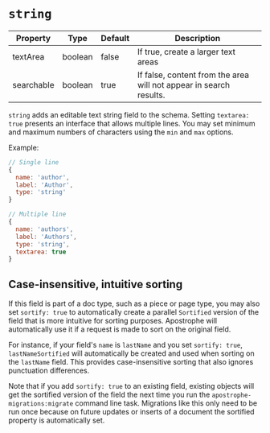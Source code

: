 # `string`

|  Property | Type   | Default | Description | 
|------------|--------|---|---|
| textArea | boolean | false | If true, create a larger text areas |
| searchable | boolean | true | If false, content from the area will not appear in search results. |

`string` adds an editable text string field to the schema. Setting `textarea: true` presents an interface that allows multiple lines. You may set minimum and maximum numbers of characters using the `min` and `max` options.

Example:

```javascript
// Single line
{
  name: 'author',
  label: 'Author',
  type: 'string'
}
```

```javascript
// Multiple line
{
  name: 'authors',
  label: 'Authors',
  type: 'string',
  textarea: true
}
```

## Case-insensitive, intuitive sorting

If this field is part of a doc type, such as a piece or page type, you may also set `sortify: true` to automatically create a parallel `Sortified` version of the field that is more intuitive for sorting purposes. Apostrophe will automatically use it if a request is made to sort on the original field.

For instance, if your field's `name` is `lastName` and you set `sortify: true`, `lastNameSortified` will automatically be created and used when sorting on the `lastName` field. This provides case-insensitive sorting that also ignores punctuation differences.

Note that if you add `sortify: true` to an existing field, existing objects will get the sortified version of the field the next time you run the `apostrophe-migrations:migrate` command line task. Migrations like this only need to be run once because on future updates or inserts of a document the sortified property is automatically set.